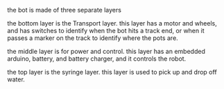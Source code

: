 the bot is made of three separate layers

the bottom layer is the Transport layer. this layer has a motor and wheels, and has switches to identify when the bot hits a track end, or when it passes a marker on the track to identify where the pots are.

the middle layer is for power and control. this layer has an embedded arduino, battery, and battery charger, and it controls the robot.

the top layer is the syringe layer. this layer is used to pick up and drop off water.
